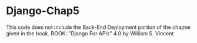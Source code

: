 # Django-Chap5
This code  does not include the Back-End Deployment portion of the chapter given in the book.
BOOK: "Django For APIs" 4.0 by William S. Vincent
